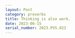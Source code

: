 ```yaml
---
layout: Post
category: proverbs
title: Thinking is also work.
date: 2023-06-15
serial_number: 2023.PVS.022
---
```


